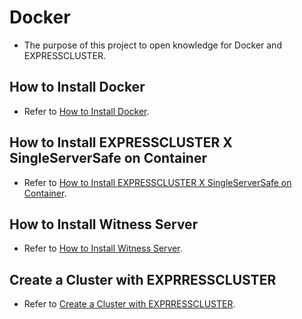 # Docker
- The purpose of this project to open knowledge for Docker and EXPRESSCLUSTER.

## How to Install Docker
- Refer to [How to Install Docker](https://github.com/EXPRESSCLUSTER/Docker/blob/master/HowToInstallDocker.md).

## How to Install EXPRESSCLUSTER X SingleServerSafe on Container
- Refer to [How to Install EXPRESSCLUSTER X SingleServerSafe on Container](https://github.com/EXPRESSCLUSTER/Docker/blob/master/HowToInstallSSS.md).

## How to Install Witness Server
- Refer to [How to Install Witness Server](HowToInstallWitnessServer.md).

## Create a Cluster with EXPRRESSCLUSTER
- Refer to [Create a Cluster with EXPRRESSCLUSTER](Create_a_Cluster_with_EXPRRESSCLUSTER.md).
